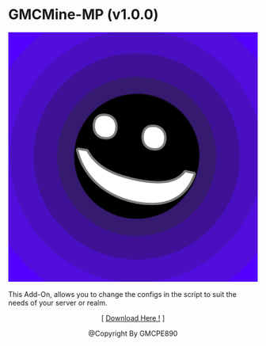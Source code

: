 # GMCMine-MP (v1.0.0)

![](../assets/img/pack_icon.png?raw=true)

This Add-On, allows you to change the configs in the
script to suit the needs of your server or realm.
<p align="center">[ <a href="https://drive.google.com/file/d/1tJmhy8siozXfbJIcLCkFL7iIthE40RJu/view?usp=drivesdk">Download Here !</a> ]</p>
<p align="center">@Copyright By GMCPE890</p>
